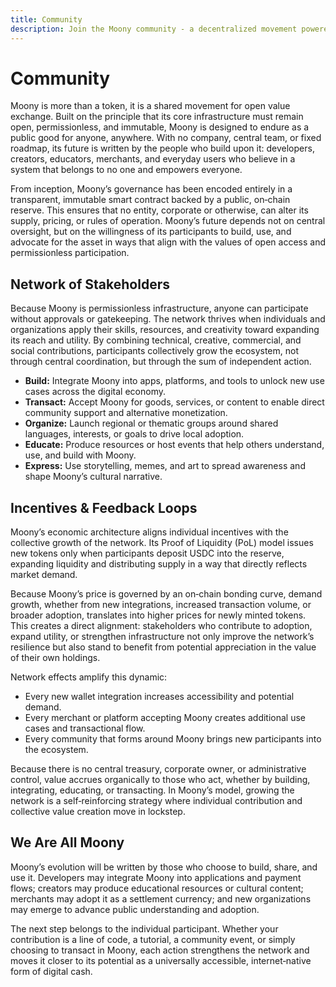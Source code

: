 ```yaml
---
title: Community
description: Join the Moony community - a decentralized movement powered by contributors
---
```


# Community

Moony is more than a token, it is a shared movement for open value exchange. Built on the principle that its core infrastructure must remain open, permissionless, and immutable, Moony is designed to endure as a public good for anyone, anywhere. With no company, central team, or fixed roadmap, its future is written by the people who build upon it: developers, creators, educators, merchants, and everyday users who believe in a system that belongs to no one and empowers everyone.

From inception, Moony’s governance has been encoded entirely in a transparent, immutable smart contract backed by a public, on‑chain reserve. This ensures that no entity, corporate or otherwise, can alter its supply, pricing, or rules of operation. Moony’s future depends not on central oversight, but on the willingness of its participants to build, use, and advocate for the asset in ways that align with the values of open access and permissionless participation.

## Network of Stakeholders

Because Moony is permissionless infrastructure, anyone can participate without approvals or gatekeeping. The network thrives when individuals and organizations apply their skills, resources, and creativity toward expanding its reach and utility. By combining technical, creative, commercial, and social contributions, participants collectively grow the ecosystem, not through central coordination, but through the sum of independent action. 

- **Build:** Integrate Moony into apps, platforms, and tools to unlock new use cases across the digital economy.
- **Transact:** Accept Moony for goods, services, or content to enable direct community support and alternative monetization.
- **Organize:** Launch regional or thematic groups around shared languages, interests, or goals to drive local adoption.
- **Educate:** Produce resources or host events that help others understand, use, and build with Moony.
- **Express:** Use storytelling, memes, and art to spread awareness and shape Moony’s cultural narrative.

## Incentives & Feedback Loops

Moony’s economic architecture aligns individual incentives with the collective growth of the network. Its Proof of Liquidity (PoL) model issues new tokens only when participants deposit USDC into the reserve, expanding liquidity and distributing supply in a way that directly reflects market demand.

Because Moony’s price is governed by an on‑chain bonding curve, demand growth, whether from new integrations, increased transaction volume, or broader adoption, translates into higher prices for newly minted tokens. This creates a direct alignment: stakeholders who contribute to adoption, expand utility, or strengthen infrastructure not only improve the network’s resilience but also stand to benefit from potential appreciation in the value of their own holdings.

Network effects amplify this dynamic:

- Every new wallet integration increases accessibility and potential demand.
- Every merchant or platform accepting Moony creates additional use cases and transactional flow.
- Every community that forms around Moony brings new participants into the ecosystem.

Because there is no central treasury, corporate owner, or administrative control, value accrues organically to those who act, whether by building, integrating, educating, or transacting. In Moony’s model, growing the network is a self‑reinforcing strategy where individual contribution and collective value creation move in lockstep.

## We Are All Moony

Moony’s evolution will be written by those who choose to build, share, and use it. Developers may integrate Moony into applications and payment flows; creators may produce educational resources or cultural content; merchants may adopt it as a settlement currency; and new organizations may emerge to advance public understanding and adoption.

The next step belongs to the individual participant. Whether your contribution is a line of code, a tutorial, a community event, or simply choosing to transact in Moony, each action strengthens the network and moves it closer to its potential as a universally accessible, internet‑native form of digital cash.